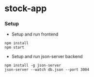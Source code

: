 # stock-app

### Setup

- Setup and run frontend
```
npm install
npm start
```

- Setup and run json-server backend
```
npm install -g json-server
json-server --watch db.json --port 3004
```
